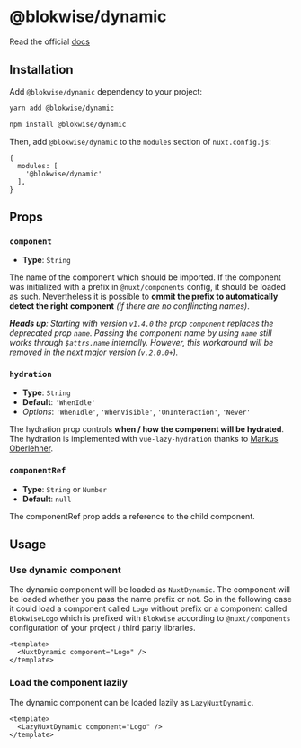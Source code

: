 # @blokwise/dynamic

Read the official [docs](https://dynamic.blokwise.io)

## Installation

Add `@blokwise/dynamic` dependency to your project:

```bash
yarn add @blokwise/dynamic
```

```bash
npm install @blokwise/dynamic
```

Then, add `@blokwise/dynamic` to the `modules` section of `nuxt.config.js`:

```js[nuxt.config.js]
{
  modules: [
    '@blokwise/dynamic'
  ],
}
```

## Props

### `component`

- **Type**: `String`

The name of the component which should be imported.
If the component was initialized with a prefix in `@nuxt/components` config, it should be loaded as such. Nevertheless it is possible to **ommit the prefix to automatically detect the right component** _(if there are no conflincting names)_.

_**Heads up**: Starting with version `v1.4.0` the prop `component` replaces the deprecated prop `name`.
Passing the component name by using `name` still works through `$attrs.name` internally.
However, this workaround will be removed in the next major version (`v.2.0.0+`)._

### `hydration`

- **Type**: `String`
- **Default**: `'WhenIdle'`
- _Options_: `'WhenIdle'`, `'WhenVisible'`, `'OnInteraction'`, `'Never'`

The hydration prop controls **when / how the component will be hydrated**. The hydration is implemented with `vue-lazy-hydration` thanks to [Markus Oberlehner](https://github.com/maoberlehner/vue-lazy-hydration).

### `componentRef`

- **Type**: `String` or `Number`
- **Default**: `null`

The componentRef prop adds a reference to the child component.

## Usage

### Use dynamic component

The dynamic component will be loaded as `NuxtDynamic`. The component will be loaded whether you pass the name prefix or not. So in the following case it could load a component called `Logo` without prefix or a component called `BlokwiseLogo` which is prefixed with `Blokwise` according to `@nuxt/components` configuration of your project / third party libraries.

```vue
<template>
  <NuxtDynamic component="Logo" />
</template>
```

### Load the component lazily

The dynamic component can be loaded lazily as `LazyNuxtDynamic`.

```vue
<template>
  <LazyNuxtDynamic component="Logo" />
</template>
```
